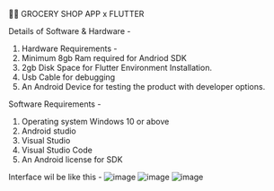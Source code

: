 🥑📱 GROCERY SHOP APP x FLUTTER

Details of Software & Hardware -

1. Hardware Requirements -
2. Minimum 8gb Ram required for Andriod SDK
3. 2gb Disk Space for Flutter Environment Installation.
4. Usb Cable for debugging
5. An Android Device for testing the product with developer options.


Software Requirements -

1. Operating system Windows 10 or above
2. Android studio
3. Visual Studio
4. Visual Studio Code
5. An Android license for SDK

Interface wil be like this - 
![image](https://github.com/tejas-shigwan/Grocery-Shop-Flutter/assets/132420876/1f62b2f4-f7c8-47f8-bf44-9e1fbe630d2c)
![image](https://github.com/tejas-shigwan/Grocery-Shop-Flutter/assets/132420876/a3de1cd3-b2b8-40af-9c85-30cfcc7f05ef)
![image](https://github.com/tejas-shigwan/Grocery-Shop-Flutter/assets/132420876/c5a35ccc-9993-48f2-b912-4c30c7c28923)


